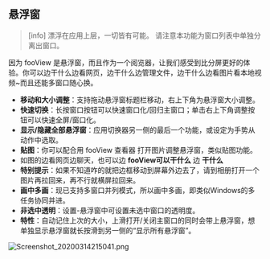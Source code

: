 ## 悬浮窗
>[info] 漂浮在应用上层，一切皆有可能。
> 请注意本功能为窗口列表中单独分离出窗口。

因为 fooView 是悬浮窗，而且作为一个阅览器，让我们感受到比分屏更好的体验。你可以边干什么边看网页，边干什么边管理文件，边干什么边看图片看本地视频~而且还能多窗口随心换。

* **移动和大小调整**：支持拖动悬浮窗标题栏移动，右上下角为悬浮窗大小调整。
* **快速切换**：长按窗口按钮可以快速窗口化/回归主窗口；单击右上下角调整按钮可以快速全屏/窗口化。
* **显示/隐藏全部悬浮窗**：应用切换器另一侧的最后一个功能，或设定为手势从动作中选取。
* **贴图**：你可以配合用 fooView 查看器 打开图片调整悬浮窗，类似贴图功能。
* 如图的边看网页边聊天，也可以边 **fooView可以干什么** 边 **干什么**
* **特别提示**：如果不知道咋的就把边框移动到屏幕外边去了，请到相册打开一个图片再拉回来，再不行就横屏拉回来。
* **画中多画**：现已支持多窗口并列模式，所以画中多画，即类似Windows的多任务协同并进。
* **非选中透明**：设置-悬浮窗中可设置未选中窗口的透明度。
* **特性**：自动记住上次的大小，上滑打开/关闭主窗口的同时会带上悬浮窗，想单独显示悬浮窗就长按滑到另一侧的“显示所有悬浮窗”。


![Screenshot_20200314215041.png](http://ww1.sinaimg.cn/large/6b1dd0a7ly1gctsp7az70j20u01q67dc.jpg)

